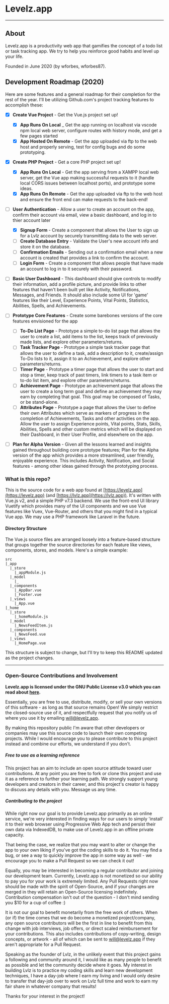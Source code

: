 # Levelz.app
---
## About
Levelz.app is a productivity web app that gamifies the concept of a todo list or task tracking app.
We try to help you reinforce good habits and level up your life.

Founded in June 2020 (by wforbes, wforbes87).

## Development Roadmap (2020)
Here are some features and a general roadmap for their completion for the rest of the year. I'll be utilizing Github.com's project tracking features to accomplish these:
* [x] **Create Vue Project** - Get the Vue.js project set up!
	* [x] **App Runs On Local** _ Get the app running on localhost via vscode npm local web server, configure routes with history mode, and get a few pages started
	* [x] **App Hosted On Remote** - Get the app uploaded via ftp to the web host and properly serving, test for config bugs and do some prototyping. 
* [x] **Create PHP Project** - Get a core PHP project set up!
  * [x] **App Runs On Local** - Get the app serving from a XAMPP local web server, get the Vue app making successful requests to it (handle local CORS issues between localhost ports), and prototype some ideas.
  * [x] **App Runs On Remote** - Get the app uploaded via ftp to the web host and ensure the front end can make requests to the back-end!
* [ ] **User Authentication** - Allow a user to create an account on the app, confirm their account via email, view a basic dashboard, and log in to thier account later
  * [x] **Signup Form** - Create a component that allows the User to sign up for a Lvlz account by securely transmitting data to the web server.
  * [ ] **Create Database Entry** - Validate the User's new account info and store it on the database.
  * [ ] **Confirmation Emails** - Sending out a confirmation email when a new account is created that provides a link to confirm the account.
  * [ ] **Login Form** - Create a component that allows people that have made an account to log in to it securely with their password.
* [ ] **Basic User Dashboard** - This dashboard should give controls to modify their information, add a profile picture, and provide links to other features that haven't been built yet like Activity, Notifications, Messages, and Friends. It should also include some UI for 'game' features like their Level, Experience Points, Vital Points, Statistics, Abilities, Spells, and Achievements.
* [ ] **Prototype Core Features** - Create some barebones versions of the core features envisioned for the app 
  * [ ] **To-Do List Page** - Prototype a simple to-do list page that allows the user to create a list, add items to the list, keeps track of previously made lists, and explore other parameters/returns.
  * [ ] **Task Tracker Page** - Prototype a simple task tracker page that allows the user to define a task, add a description to it, create/assign To-Do lists to it, assign it to an Achievement, and explore other parameters/returns.
  * [ ] **Timer Page** - Prototype a timer page that allows the user to start and stop a timer, keep track of past timers, link timers to a task item or to-do list item, and explore other parameters/returns.
  * [ ] **Achievement Page** - Prototype an achievement page that allows the user to create a long term goal and define an achievement they may earn by completing that goal. This goal may be composed of Tasks, or be stand-alone.
  * [ ] **Attributes Page** - Prototype a page that allows the User to define their own Attributes which serve as markers of progress in the completion of Achievements, Tasks and other activities on the app. Allow the user to assign Experience points, Vital points, Stats, Skills, Abilities, Spells and other custom metrics which will be displayed on their Dashboard, in their User Profile, and elsewhere on the app.
* [ ] **Plan for Alpha Version** - Given all the lessons learned and insights gained throughout building core prototype features; Plan for the Alpha version of the app which provides a more streamlined, user friendly, enjoyable experience. This includes Activity, Notification, and Social features - among other ideas gained through the prototyping process. 


### What is this repo?
This is the source code for a web app found at [https://levelz.app](https://levelz.app) (and [https://lvlz.app](https://lvlz.app)). 
It's written with Vue.js v2, and a simple PHP v7.3 backend. We use the front-end UI library Vuetify which provides many of the UI components and we use Vue features like Vuex, Vue-Router, and others that you might find in a typical Vue app. We may use a PHP framework like Laravel in the future.

#### Directory Structure
The Vue.js source files are arranged loosely into a feature-based structure that groups together the source directories for each feature like views, components, stores, and models. Here's a simple example:
~~~
src
|_app
  |_store
    |_appModule.js
  |_model
    |_
  |_components
    |_AppBar.vue
    |_Footer.vue
  |_views
    |_App.vue
|_home
  |_store
    |_homeModule.js
  |_model
    |_NewsFeedItem.js
  |_components
    |_NewsFeed.vue
  |_views
    |_HomePage.vue
~~~
This structure is subject to change, but I'll try to keep this README updated as the project changes.

---

### Open-Source Contributions and Involvement  

**Levelz.app is licensed under the GNU Public License v3.0 which you can read about [here](http://www.gnu.org/licenses/gpl-3.0.html).**

Essentially, you are free to use, distribute, modify, or sell your own versions of this software - as long as that source remains Open! We simply restrict the closed-source use of it, and respectfully request that you notify us of where you use it by emailing [will@levelz.app](mailto:will@levelz.app).

By making this repository public I'm aware that other developers or companies may use this source code to launch their own competing projects. While I would encourage you to please contribute to this project instead and combine our efforts, we understand if you don't.

##### Free to use as a learning reference
This project has an aim to include an open source attitude toward user contributions. At any point you are free to fork or clone this project and use it as a reference to further your learning path. We strongly support young developers and creators in their career, and this project's creator is happy to discuss any details with you. Message us any time.

##### Contributing to the project
While right now our goal is to provide Levelz.app primarily as an online service, we're very interested in finding ways for our users to simply 'install' it to their web browser using Progressive Web App tech and persist their own data via IndexedDB, to make use of Levelz.app in an offline private capacity. 

That being the case, we realize that you may want to alter or change the app to your own liking if you've got the coding skills to do it. You may find a bug, or see a way to quickly improve the app in some way as well - we encourage you to make a Pull Request so we can check it out!

Equally, you may be interested in becoming a regular contributor and joining our development team. Currently, Levelz.app is not monetized so our ability to pay you for your work is extremely limited. Any Pull Requests right now should be made with the spirit of Open-Source, and if your changes are merged in they will retain an Open-Source licensing indefinitely. Contribution compensation isn't out of the question - I don't mind sending you $10 for a cup of coffee :)  

It is not our goal to benefit monetarily from the free work of others. When (or if) the time comes that we do become a monetized project/company, any open source contributors will be the first in line to benefit from this change with job interviews, job offers, or direct scaled reimbursement for your contributions. This also includes contributions of copy-writing, design concepts, or artwork - all of which can be sent to [will@levelz.app](mailto:will@levelz.app) if they aren't appropriate for a Pull Request.

Speaking as the founder of Lvlz, in the unlikely event that this project gains a following and community around it, I would like as many people to benefit as possible and let the community decide where it goes. My interest in building Lvlz is to practice my coding skills and learn new development techniques, I have a day-job where I earn my living and I would only desire to transfer that day-job over to work on Lvlz full time and work to earn my fair share in whatever company that results!

Thanks for your interest in the project!
